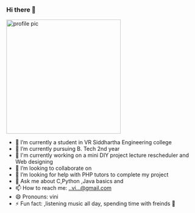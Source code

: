 ### Hi there 👋

<!--
**Vineela2001/Vineela2001** is a ✨ _special_ ✨ repository because its `README.md` (this file) appears on your GitHub profile.

Here are some ideas to get you started:  
--->
<img src="https://www.pngitem.com/pimgs/m/146-1468479_my-profile-icon-blank-profile-picture-circle-hd.png" height="300px" width="300px" alt="profile pic"></img>
- 🔭 I’m currently a student in VR Siddhartha Engineering college
- 🌱 I’m currently pursuing B. Tech 2nd year
- 🔭 I'm currently working on a mini DIY project lecture rescheduler and Web designing
- 👯 I’m looking to collaborate on 
- 🤔 I’m looking for help with PHP tutors to complete my project
- 💬 Ask me about C,Python ,Java basics and 
- 📫 How to reach me: ..vi...@gmail.com
- 😄 Pronouns: vini
- ⚡ Fun fact: ,listening music all day, spending time with freinds
:penguin:
